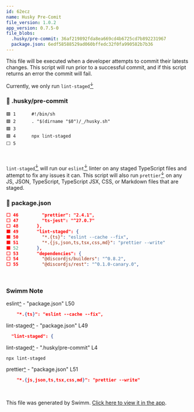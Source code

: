 ```yaml
---
id: 62ecz
name: Husky Pre-Comit
file_version: 1.0.2
app_version: 0.7.5-0
file_blobs:
  .husky/pre-commit: 36af219892fda8ea669cd4b6725cd7b892231967
  package.json: 6edf58588529ad060bffedc32f0fa990582b7b36
---
```


This file will be executed when a developer attempts to commit their latests changes. This script will run prior to a successful commit, and if this script returns an error the commit will fail.

Currently, we only run `lint-staged`[<sup id="Z1WFjap">↓</sup>](#f-Z1WFjap)
<!-- NOTE-swimm-snippet: the lines below link your snippet to Swimm -->
### 📄 .husky/pre-commit
```husky/pre-commit
🟩 1      #!/bin/sh
🟩 2      . "$(dirname "$0")/_/husky.sh"
🟩 3      
🟩 4      npx lint-staged
⬜ 5      
```

<br/>

`lint-staged`[<sup id="Z28Xx1">↓</sup>](#f-Z28Xx1) will run our `eslint`[<sup id="2lH7gn">↓</sup>](#f-2lH7gn) linter on any staged TypeScript files and attempt to fix any issues it can. This script will also run `prettier`[<sup id="RrzrF">↓</sup>](#f-RrzrF) on any JS, JSON, TypeScript, TypeScript JSX, CSS, or Markdown files that are staged.
<!-- NOTE-swimm-snippet: the lines below link your snippet to Swimm -->
### 📄 package.json
```json
⬜ 46         "prettier": "2.4.1",
⬜ 47         "ts-jest": "^27.0.7"
⬜ 48       },
🟩 49       "lint-staged": {
🟩 50         "*.{ts}": "eslint --cache --fix",
🟩 51         "*.{js,json,ts,tsx,css,md}": "prettier --write"
🟩 52       },
⬜ 53       "dependencies": {
⬜ 54         "@discordjs/builders": "^0.8.2",
⬜ 55         "@discordjs/rest": "^0.1.0-canary.0",
```

<br/>

<!-- THIS IS AN AUTOGENERATED SECTION. DO NOT EDIT THIS SECTION DIRECTLY -->
### Swimm Note

<span id="f-2lH7gn">eslint</span>[^](#2lH7gn) - "package.json" L50
```json
    "*.{ts}": "eslint --cache --fix",
```

<span id="f-Z28Xx1">lint-staged</span>[^](#Z28Xx1) - "package.json" L49
```json
  "lint-staged": {
```

<span id="f-Z1WFjap">lint-staged</span>[^](#Z1WFjap) - ".husky/pre-commit" L4
```husky/pre-commit
npx lint-staged
```

<span id="f-RrzrF">prettier</span>[^](#RrzrF) - "package.json" L51
```json
    "*.{js,json,ts,tsx,css,md}": "prettier --write"
```

<br/>

This file was generated by Swimm. [Click here to view it in the app](https://app.swimm.io/repos/Z2l0aHViJTNBJTNBTXJNYWNrZXklM0ElM0FDb3dEb3REZXY=/docs/62ecz).